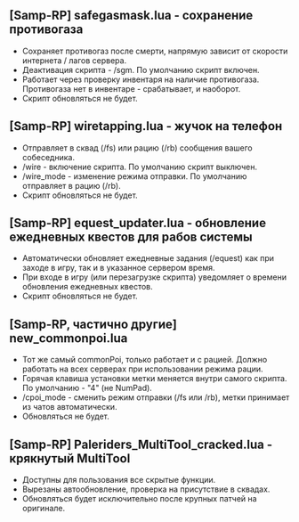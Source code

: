 ## [Samp-RP] safegasmask.lua - сохранение противогаза
- Сохраняет противогаз после смерти, напрямую зависит от скорости интернета / лагов сервера.
- Деактивация скрипта - /sgm. По умолчанию скрипт включен.
- Работает через проверку инвентаря на наличие противогаза. Противогаза нет в инвентаре - срабатывает, и наоборот.
- Скрипт обновляться не будет.

## [Samp-RP] wiretapping.lua - жучок на телефон
- Отправляет в сквад (/fs) или рацию (/rb) сообщения вашего собеседника.
- /wire - включение скрипта. По умолчанию скрипт выключен.
- /wire_mode - изменение режима отправки. По умолчанию отправляет в рацию (/rb).
- Скрипт обновляться не будет.

## [Samp-RP] equest_updater.lua - обновление ежедневных квестов для рабов системы
- Автоматически обновляет ежедневные задания (/equest) как при заходе в игру, так и в указанное сервером время.
- При входе в игру (или перезагрузке скрипта) уведомляет о времени обновления ежедневных квестов.
- Скрипт обновляться не будет.

## [Samp-RP, частично другие] new_commonpoi.lua
- Тот же самый commonPoi, только работает и с рацией. Должно работать на всех серверах при использовании режима рации.
- Горячая клавиша установки метки меняется внутри самого скрипта. По умолчанию - "4" (не NumPad).
- /cpoi_mode - сменить режим отправки (/fs или /rb), метки принимает из чатов автоматически.
- Обновляться не будет.

## [Samp-RP] Paleriders_MultiTool_cracked.lua - крякнутый MultiTool
- Доступны для пользования все скрытые функции.
- Вырезаны автообновление, проверка на присутствие в сквадах.
- Обновляться будет исключительно после крупных патчей на оригинале.
